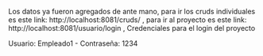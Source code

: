 Los datos ya fueron agregados de ante mano, para ir los cruds individuales es este link: http://localhost:8081/cruds/         ,
para ir al proyecto es este link: http://localhost:8081/usuario/login          , Credenciales para el login del proyecto

Usuario: Empleado1 -
Contraseña: 1234
